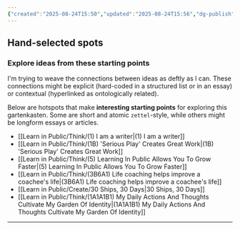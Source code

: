 ```yaml
---
{"created":"2025-08-24T15:50","updated":"2025-08-24T15:56","dg-publish":true,"noteIcon":"signpost","permalink":"/learn-in-public/classic-gartenkasten-paths/","dgPassFrontmatter":true}
---
```


## Hand-selected spots 
### Explore ideas from these starting points

I'm trying to weave the connections between ideas as deftly as I can. These connections might be explicit (hard-coded in a structured list or in an essay) or contextual (hyperlinked as ontologically related). 

Below are hotspots that make **interesting starting points** for exploring this gartenkasten. Some are short and atomic `zettel`-style, while others might be longform essays or articles. 

- [[Learn in Public/Think/(1) I am a writer\|(1) I am a writer]]
- [[Learn in Public/Think/(1B) 'Serious Play' Creates Great Work\|(1B) 'Serious Play' Creates Great Work]]
- [[Learn in Public/Think/(5) Learning In Public Allows You To Grow Faster\|(5) Learning In Public Allows You To Grow Faster]]
- [[Learn in Public/Think/(3B6A1) Life coaching  helps improve a coachee's life\|(3B6A1) Life coaching  helps improve a coachee's life]]
- [[Learn in Public/Create/30 Ships, 30 Days\|30 Ships, 30 Days]]
- [[Learn in Public/Think/(1A1A1B1) My Daily Actions And Thoughts Cultivate My Garden Of Identity\|(1A1A1B1) My Daily Actions And Thoughts Cultivate My Garden Of Identity]]

---

